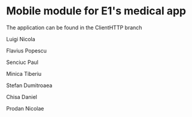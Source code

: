 # Mobile module for E1's medical app
<p>The application can be found in the ClientHTTP branch</p>
<p>Luigi Nicola</p>
<p>Flavius Popescu</p>
<p>Senciuc Paul</p>
<p>Minica Tiberiu</p>
<p>Stefan Dumitroaea</p>
<p>Chisa Daniel</p>
<p>Prodan Nicolae</p>
